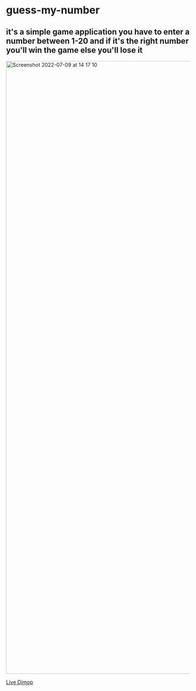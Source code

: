 # guess-my-number
## it's a simple game application you have to enter a number between 1-20 and if it's the right number you'll win the game else you'll lose it

<img width="1676" alt="Screenshot 2022-07-09 at 14 17 10" src="https://user-images.githubusercontent.com/84162824/178105438-769bccf8-75a5-42a4-94ed-a617d8c61d5d.png">

[Live Dimop](https://almarzouk.github.io/guess-my-number/)
